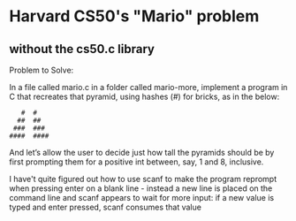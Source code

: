 # Harvard CS50's "Mario" problem
## without the cs50.c library

Problem to Solve:

In a file called mario.c in a folder called mario-more, implement a program in C that recreates that pyramid, using hashes (#) for bricks, as in the below:

```
   #  #
  ##  ##
 ###  ###
####  ####
```

And let’s allow the user to decide just how tall the pyramids should be by first prompting them for a positive int between, say, 1 and 8, inclusive.

I have't quite figured out how to use scanf to make the program reprompt when
pressing enter on a blank line - instead a new line is placed on the command
line and scanf appears to wait for more input: if a new value is typed and enter
pressed, scanf consumes that value

